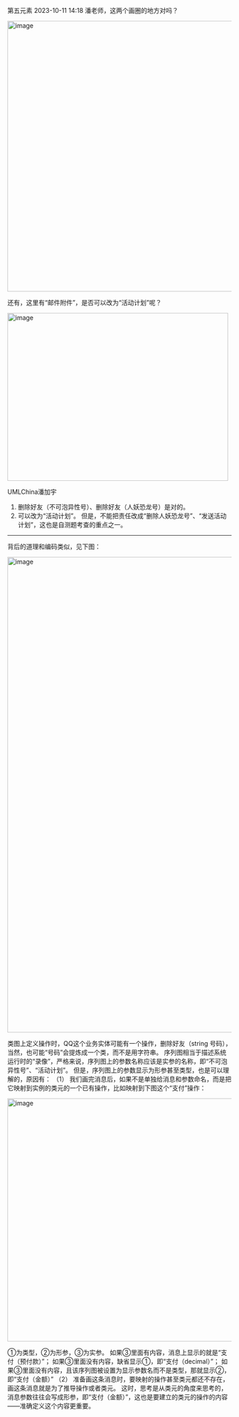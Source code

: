 第五元素 2023-10-11 14:18
潘老师，这两个画圈的地方对吗？

<img width="1080" height="608" alt="image" src="https://github.com/user-attachments/assets/527debc0-938a-4158-8ca2-587d13f31fae" />

还有，这里有“邮件附件”，是否可以改为“活动计划”呢？

<img width="496" height="377" alt="image" src="https://github.com/user-attachments/assets/4150f2c6-26e8-4592-8b0b-3f0f23e66fe2" />

UMLChina潘加宇
1. 删除好友（不可泡异性号）、删除好友（人妖恐龙号）是对的。
2. 可以改为“活动计划”。
但是，不能把责任改成“删除人妖恐龙号”、“发送活动计划”，这也是自测题考查的重点之一。
***********
背后的道理和编码类似，见下图：

<img width="1080" height="1068" alt="image" src="https://github.com/user-attachments/assets/5a37796b-9ee5-4c4a-8153-028952695a68" />

类图上定义操作时，QQ这个业务实体可能有一个操作，删除好友（string 号码），当然，也可能“号码”会提炼成一个类，而不是用字符串。
序列图相当于描述系统运行时的“录像”，严格来说，序列图上的参数名称应该是实参的名称，即“不可泡异性号”、“活动计划”。
但是，序列图上的参数显示为形参甚至类型，也是可以理解的，原因有：
（1）
我们画完消息后，如果不是单独给消息和参数命名，而是把它映射到实例的类元的一个已有操作，比如映射到下图这个“支付”操作：

<img width="659" height="546" alt="image" src="https://github.com/user-attachments/assets/19c74e78-f6bf-42e3-9fbd-b6f3f60dd652" />

①为类型，②为形参，③为实参。
如果③里面有内容，消息上显示的就是“支付（预付款）”；
如果③里面没有内容，缺省显示①，即“支付（decimal）”；
如果③里面没有内容，且该序列图被设置为显示参数名而不是类型，那就显示②，即“支付（金额）”
（2）
准备画这条消息时，要映射的操作甚至类元都还不存在，画这条消息就是为了推导操作或者类元。
这时，思考是从类元的角度来思考的，消息参数往往会写成形参，即“支付（金额）”，这也是要建立的类元的操作的内容——准确定义这个内容更重要。

